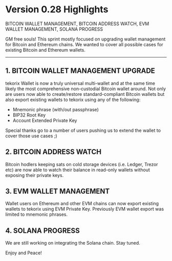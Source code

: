# Version 0.28 Highlights

BITCOIN WALLET MANAGEMENT, BITCOIN ADDRESS WATCH, EVM WALLET MANAGEMENT, SOLANA PROGRESS

GM free souls! This sprint mostly focused on upgrading wallet management for Bitcoin and Ethereum chains. We wanted to cover all possible cases for existing Bitcoin and Ethereum wallets.

---

## 1. BITCOIN WALLET MANAGEMENT UPGRADE

tekorix Wallet is now a truly universal multi-wallet and at the same time likely the most comprehensive non-custodial Bitcoin wallet around. Not only are users now able to create/restore standard-compliant Bitcoin wallets but also export existing wallets to tekorix using any of the following:

- Mnemonic phrase (with/out passphrase)
- BIP32 Root Key
- Account Extended Private Key

Special thanks go to a number of users pushing us to extend the wallet to cover those use cases ;)

## 2. BITCOIN ADDRESS WATCH

Bitcoin hodlers keeping sats on cold storage devices (i.e. Ledger, Trezor etc) are now able to watch their balance in read-only wallets without exposing their private keys.

## 3. EVM WALLET MANAGEMENT

Wallet users on Ethereum and other EVM chains can now export existing wallets to tekorix using EVM Private Key. Previously EVM wallet export was limited to mnemonic phrases.

## 4. SOLANA PROGRESS

We are still working on integrating the Solana chain. Stay tuned.

Enjoy and Peace!
